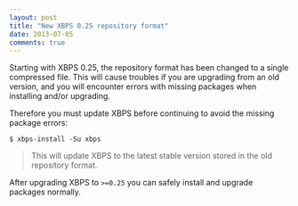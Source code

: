 ```yaml
---
layout: post
title: "New XBPS 0.25 repository format"
date: 2013-07-05
comments: true
---
```


Starting with XBPS 0.25, the repository format has been changed to a single compressed file.
This will cause troubles if you are upgrading from an old version, and you will encounter
errors with missing packages when installing and/or upgrading.

Therefore you must update XBPS before continuing to avoid the missing package errors:

    $ xbps-install -Su xbps

> This will update XBPS to the latest stable version stored in the old repository format.

After upgrading XBPS to `>=0.25` you can safely install and upgrade packages normally.
